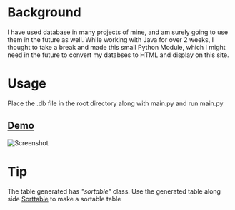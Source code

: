 # Background

I have used database in many projects of mine, and am surely going to use them in the future as well. While working with Java for over 2 weeks, I thought to take a break and made this small Python Module, which I might need in the future to convert my databses to HTML and display on this site.


# Usage
Place the .db file in the root directory along with main.py and run main.py  


## [Demo](https://haideralipunjabi.github.io/SQLtoHTML/)
  ![Screenshot](https://i.imgur.com/FcjBGxm.png)

# Tip
The table generated has _"sortable"_ class. Use the generated table along side [Sorttable](http://www.kryogenix.org/code/browser/sorttable/) to make a sortable table

